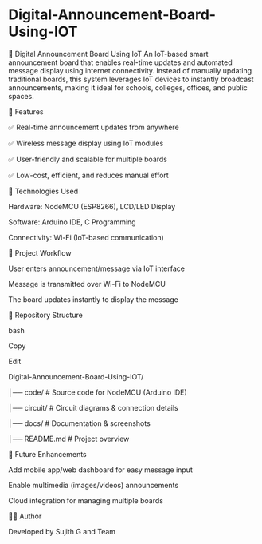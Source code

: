 # Digital-Announcement-Board-Using-IOT

📢 Digital Announcement Board Using IoT
An IoT-based smart announcement board that enables real-time updates and automated message display using internet connectivity. Instead of manually updating traditional boards, this system leverages IoT devices to instantly broadcast announcements, making it ideal for schools, colleges, offices, and public spaces.


🔹 Features


✅ Real-time announcement updates from anywhere


✅ Wireless message display using IoT modules


✅ User-friendly and scalable for multiple boards


✅ Low-cost, efficient, and reduces manual effort


🔧 Technologies Used


Hardware: NodeMCU (ESP8266), LCD/LED Display


Software: Arduino IDE, C Programming


Connectivity: Wi-Fi (IoT-based communication)


📐 Project Workflow


User enters announcement/message via IoT interface

Message is transmitted over Wi-Fi to NodeMCU

The board updates instantly to display the message


📂 Repository Structure

bash

Copy

Edit

Digital-Announcement-Board-Using-IOT/

│── code/           # Source code for NodeMCU (Arduino IDE)

│── circuit/        # Circuit diagrams & connection details

│── docs/           # Documentation & screenshots

│── README.md       # Project overview


🚀 Future Enhancements

Add mobile app/web dashboard for easy message input

Enable multimedia (images/videos) announcements

Cloud integration for managing multiple boards



👨‍💻 Author

Developed by Sujith G and Team
